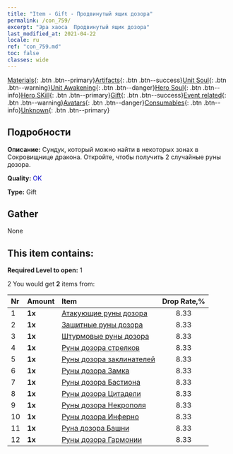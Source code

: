 ```yaml
---
title: "Item - Gift - Продвинутый ящик дозора"
permalink: /con_759/
excerpt: "Эра хаоса  Продвинутый ящик дозора"
last_modified_at: 2021-04-22
locale: ru
ref: "con_759.md"
toc: false
classes: wide
---
```

 [Materials](/ItemsRU/){: .btn .btn--primary}[Artifacts](/ItemsRU/Artifacts/){: .btn .btn--success}[Unit Soul](/ItemsRU/UnitSoul/){: .btn .btn--warning}[Unit Awakening](/ItemsRU/UnitAwakening/){: .btn .btn--danger}[Hero Soul](/ItemsRU/HeroSoul/){: .btn .btn--info}[Hero SKill](/ItemsRU/HeroSkill/){: .btn .btn--primary}[Gift](/ItemsRU/Gift/){: .btn .btn--success}[Event related](/ItemsRU/Events/){: .btn .btn--warning}[Avatars](/ItemsRU/Avatars/){: .btn .btn--danger}[Consumables](/ItemsRU/Consumables/){: .btn .btn--info}[Unknown](/ItemsRU/Unknown/){: .btn .btn--primary}

## Подробности
 **Описание:** Сундук, который можно найти в некоторых зонах в Сокровищнице дракона. Откройте, чтобы получить 2 случайные руны дозора.

 **Quality:** <span style="color: #0000CD">OK</span>

 **Type:** Gift

## Gather

  None

## This item contains:

 **Required Level to open:** 1

 2 You would get **2** items  from:

  | Nr | Amount |     Item    | Drop Rate,% |
  |:---|:-------|:------------|:---------:|
  | 1 |  **1x** | [Атакующие руны дозора](/ru/Items/con_734/) | 8.33 | 
  | 2 |  **1x** | [Защитные руны дозора](/ru/Items/con_739/) | 8.33 | 
  | 3 |  **1x** | [Штурмовые руны дозора](/ru/Items/con_741/) | 8.33 | 
  | 4 |  **1x** | [Руны дозора стрелков](/ru/Items/con_742/) | 8.33 | 
  | 5 |  **1x** | [Руны дозора заклинателей](/ru/Items/con_746/) | 8.33 | 
  | 6 |  **1x** | [Руны дозора Замка](/ru/Items/con_752/) | 8.33 | 
  | 7 |  **1x** | [Руны дозора Бастиона](/ru/Items/con_753/) | 8.33 | 
  | 8 |  **1x** | [Руны дозора Цитадели](/ru/Items/con_754/) | 8.33 | 
  | 9 |  **1x** | [Руны дозора Некрополя](/ru/Items/con_755/) | 8.33 | 
  | 10 |  **1x** | [Руны дозора Инферно](/ru/Items/con_777/) | 8.33 | 
  | 11 |  **1x** | [Руна дозора Башни](/ru/Items/con_785/) | 8.33 | 
  | 12 |  **1x** | [Руны дозора Гармонии](/ru/Items/con_791/) | 8.33 | 
